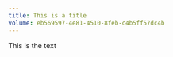 ```yaml
---
title: This is a title
volume: eb569597-4e81-4510-8feb-c4b5ff57dc4b
---
```

<p>This is the text</p>
